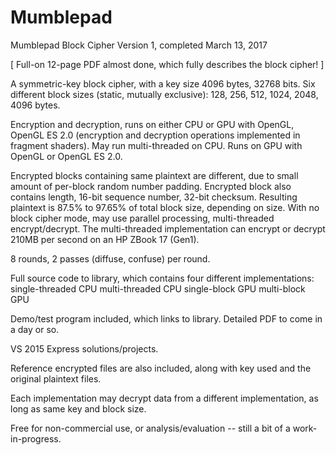 # Mumblepad

Mumblepad Block Cipher
Version 1, completed March 13, 2017

[ Full-on 12-page PDF almost done, which fully describes the block cipher! ]

A symmetric-key block cipher, with a key size 4096 bytes, 32768 bits.
Six different block sizes (static, mutually exclusive): 128, 256, 512, 1024, 2048, 4096 bytes.

Encryption and decryption, runs on either CPU or GPU with OpenGL, OpenGL ES 2.0 (encryption and decryption operations implemented in fragment shaders).
May run multi-threaded on CPU.
Runs on GPU with OpenGL or OpenGL ES 2.0.

Encrypted blocks containing same plaintext are different, due to
small amount of per-block random number padding.
Encrypted block also contains length, 16-bit sequence number, 32-bit checksum.
Resulting plaintext is 87.5% to 97.65% of total block size, depending on size.
With no block cipher mode, may use parallel processing, multi-threaded encrypt/decrypt.
The multi-threaded implementation can encrypt or decrypt 210MB per second on an HP ZBook 17 (Gen1).

8 rounds, 2 passes (diffuse, confuse) per round.

Full source code to library, which contains four different implementations:
   single-threaded CPU
   multi-threaded CPU
   single-block GPU
   multi-block GPU

Demo/test program included, which links to library.  Detailed PDF to come in a day or so.

VS 2015 Express solutions/projects.

Reference encrypted files are also included, along with key used and the original plaintext files.

Each implementation may decrypt data from a different implementation, as long 
as same key and block size.


Free for non-commercial use, or analysis/evaluation -- still a bit of a work-in-progress.



